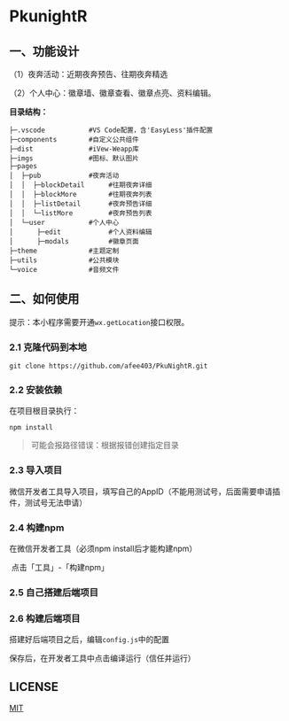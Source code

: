 # PkunightR


## 一、功能设计

（1）夜奔活动：近期夜奔预告、往期夜奔精选

（2）个人中心：徽章墙、徽章查看、徽章点亮、资料编辑。

**目录结构：**

``` shell
├─.vscode           #VS Code配置，含'EasyLess'插件配置
├─components        #自定义公共组件
├─dist              #iVew-Weapp库
├─imgs              #图标、默认图片
├─pages
│  ├─pub            #夜奔活动
│  │  ├─blockDetail      #往期夜奔详细
│  │  ├─blockMore        #往期夜奔列表
│  │  ├─listDetail       #夜奔预告详细
│  │  └─listMore         #夜奔预告列表
│  └─user           #个人中心
│      ├─edit            #个人资料编辑
│      ├─modals          #徽章页面
├─theme             #主题定制
├─utils             #公共模块
└─voice             #音频文件
```

## 二、如何使用

提示：本小程序需要开通`wx.getLocation`接口权限。

### 2.1 克隆代码到本地

``` shell
git clone https://github.com/afee403/PkuNightR.git
```

### 2.2 安装依赖

在项目根目录执行：

``` shell
npm install
```

> 可能会报路径错误：根据报错创建指定目录


### 2.3 导入项目

微信开发者工具导入项目，填写自己的AppID（不能用测试号，后面需要申请插件，测试号无法申请）

### 2.4 构建npm

在微信开发者工具（必须npm install后才能构建npm）

​	点击「工具」-「构建npm」

### 2.5 自己搭建后端项目

### 2.6 构建后端项目

搭建好后端项目之后，编辑`config.js`中的配置

保存后，在开发者工具中点击编译运行（信任并运行）

## LICENSE

[MIT](LICENSE)
